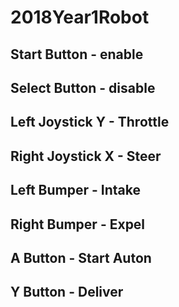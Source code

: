 # 2018Year1Robot

## Start Button - enable
## Select Button - disable
## Left Joystick Y - Throttle
## Right Joystick X - Steer
## Left Bumper - Intake
## Right Bumper - Expel
## A Button - Start Auton
## Y Button - Deliver
